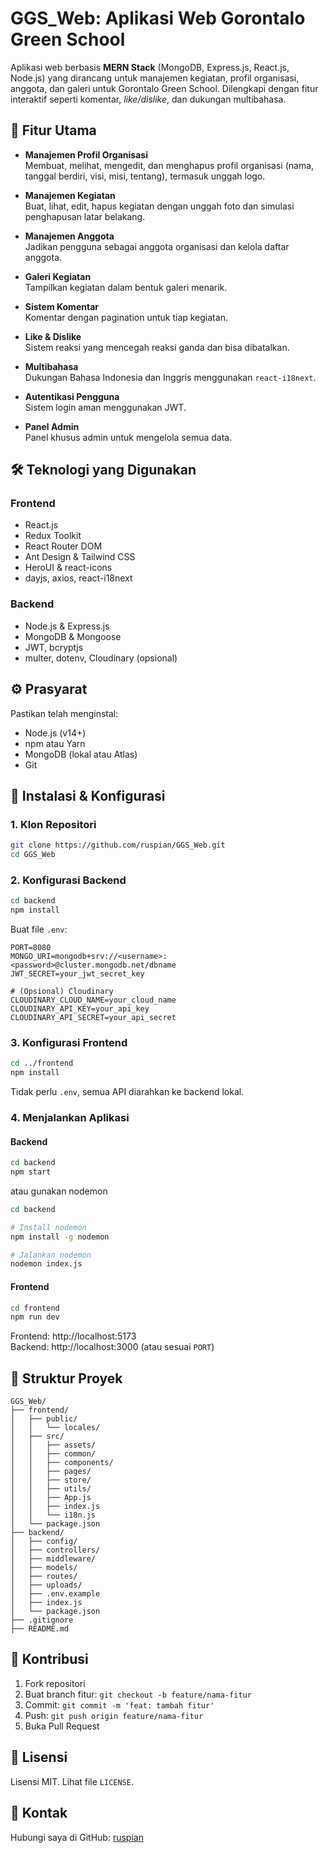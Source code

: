 # GGS_Web: Aplikasi Web Gorontalo Green School

Aplikasi web berbasis **MERN Stack** (MongoDB, Express.js, React.js, Node.js) yang dirancang untuk manajemen kegiatan, profil organisasi, anggota, dan galeri untuk Gorontalo Green School. Dilengkapi dengan fitur interaktif seperti komentar, _like/dislike_, dan dukungan multibahasa.

## 🌟 Fitur Utama

- **Manajemen Profil Organisasi**  
  Membuat, melihat, mengedit, dan menghapus profil organisasi (nama, tanggal berdiri, visi, misi, tentang), termasuk unggah logo.

- **Manajemen Kegiatan**  
  Buat, lihat, edit, hapus kegiatan dengan unggah foto dan simulasi penghapusan latar belakang.

- **Manajemen Anggota**  
  Jadikan pengguna sebagai anggota organisasi dan kelola daftar anggota.

- **Galeri Kegiatan**  
  Tampilkan kegiatan dalam bentuk galeri menarik.

- **Sistem Komentar**  
  Komentar dengan pagination untuk tiap kegiatan.

- **Like & Dislike**  
  Sistem reaksi yang mencegah reaksi ganda dan bisa dibatalkan.

- **Multibahasa**  
  Dukungan Bahasa Indonesia dan Inggris menggunakan `react-i18next`.

- **Autentikasi Pengguna**  
  Sistem login aman menggunakan JWT.

- **Panel Admin**  
  Panel khusus admin untuk mengelola semua data.

## 🛠️ Teknologi yang Digunakan

### Frontend

- React.js
- Redux Toolkit
- React Router DOM
- Ant Design & Tailwind CSS
- HeroUI & react-icons
- dayjs, axios, react-i18next

### Backend

- Node.js & Express.js
- MongoDB & Mongoose
- JWT, bcryptjs
- multer, dotenv, Cloudinary (opsional)

## ⚙️ Prasyarat

Pastikan telah menginstal:

- Node.js (v14+)
- npm atau Yarn
- MongoDB (lokal atau Atlas)
- Git

## 🚀 Instalasi & Konfigurasi

### 1. Klon Repositori

```bash
git clone https://github.com/ruspian/GGS_Web.git
cd GGS_Web
```

### 2. Konfigurasi Backend

```bash
cd backend
npm install
```

Buat file `.env`:

```env
PORT=8080
MONGO_URI=mongodb+srv://<username>:<password>@cluster.mongodb.net/dbname
JWT_SECRET=your_jwt_secret_key

# (Opsional) Cloudinary
CLOUDINARY_CLOUD_NAME=your_cloud_name
CLOUDINARY_API_KEY=your_api_key
CLOUDINARY_API_SECRET=your_api_secret
```

### 3. Konfigurasi Frontend

```bash
cd ../frontend
npm install
```

Tidak perlu `.env`, semua API diarahkan ke backend lokal.

### 4. Menjalankan Aplikasi

#### Backend

```bash
cd backend
npm start
```

atau gunakan nodemon

```bash
cd backend

# Install nodemon
npm install -g nodemon

# Jalankan nodemon
nodemon index.js
```

#### Frontend

```bash
cd frontend
npm run dev
```

Frontend: http://localhost:5173  
Backend: http://localhost:3000 (atau sesuai `PORT`)

## 📂 Struktur Proyek

```
GGS_Web/
├── frontend/
│   ├── public/
│   │   └── locales/
│   ├── src/
│   │   ├── assets/
│   │   ├── common/
│   │   ├── components/
│   │   ├── pages/
│   │   ├── store/
│   │   ├── utils/
│   │   ├── App.js
│   │   ├── index.js
│   │   └── i18n.js
│   └── package.json
├── backend/
│   ├── config/
│   ├── controllers/
│   ├── middleware/
│   ├── models/
│   ├── routes/
│   ├── uploads/
│   ├── .env.example
│   ├── index.js
│   └── package.json
├── .gitignore
├── README.md
```

## 🤝 Kontribusi

1. Fork repositori
2. Buat branch fitur: `git checkout -b feature/nama-fitur`
3. Commit: `git commit -m 'feat: tambah fitur'`
4. Push: `git push origin feature/nama-fitur`
5. Buka Pull Request

## 📄 Lisensi

Lisensi MIT. Lihat file `LICENSE`.

## 📧 Kontak

Hubungi saya di GitHub: [ruspian](https://github.com/ruspian)
